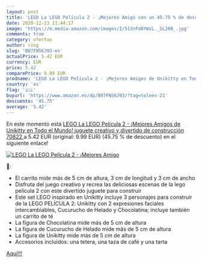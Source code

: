 ```yaml
---
layout: post
title: 'LEGO La LEGO Película 2 - ¡Mejores Amigo con un 45.75 % de descuento'
date: 2020-12-23 11:44:17
image: 'https://m.media-amazon.com/images/I/513nFdAYWzL._SL200_.jpg'
comments: true
category: ofertas
author: ring
slug: 'B07FNS6J93-es'
actualPrice: 5.42 EUR
currency: EUR
price: 5.42
comparePrice: 9.99 EUR
prodname: 'LEGO La LEGO Película 2 - ¡Mejores Amigos de Unikitty en Todo el Mundo!  juguete creativo y divertido de construcción  70822 '
country: 'es'
flag: '🇪🇸'
buyurl: 'https://www.amazon.es/dp/B07FNS6J93/?tag=tolees-21'
descuento: '45.75'
average: '5.42'
---
```


En este momento está [LEGO La LEGO Película 2 - ¡Mejores Amigos de Unikitty en Todo el Mundo!  juguete creativo y divertido de construcción  70822 ](https://www.amazon.es/dp/B07FNS6J93/?tag=tolees-21) a 5.42 EUR (original: 9.99 EUR) (45.75 %  de descuento) en el siguiente enlace!

[![LEGO La LEGO Película 2 - ¡Mejores Amigo](https://m.media-amazon.com/images/I/513nFdAYWzL._SL200_.jpg)](https://www.amazon.es/dp/B07FNS6J93/?tag=tolees-21)

🔎:

- El carrito mide más de 5 cm de altura, 3 cm de longitud y 3 cm de ancho
- Disfruta del juego creativo y recrea las deliciosas escenas de la lego película 2 con este divertido juguete para construir
- Este set LEGO inspirado en Unikitty incluye 3 personajes para construir de la LEGO PELÍCULA 2: Unikitty con 2 expresiones faciales intercambiables, Cucurucho de Helado y Chocolatina; incluye también un carrito de té
- La figura de Chocolatina mide más de 5 cm de altura
- La figura de Cucurucho de Helado mide más de 5 cm de altura
- La figura de Unikitty mide más de 5 cm de altura
- Accesorios incluidos: una tetera, una taza de café y una tarta

[Aquí!!!](https://www.amazon.es/dp/B07FNS6J93/?tag=tolees-21)
